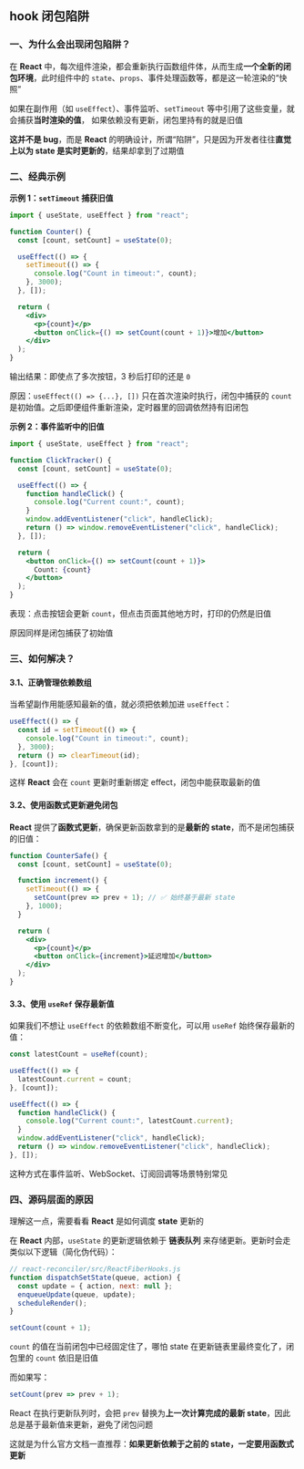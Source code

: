 ## hook 闭包陷阱

### 一、为什么会出现闭包陷阱？

在 **React** 中，每次组件渲染，都会重新执行函数组件体，从而生成**一个全新的闭包环境**，此时组件中的 `state`、`props`、事件处理函数等，都是这一轮渲染的“快照”

如果在副作用（如 `useEffect`）、事件监听、`setTimeout` 等中引用了这些变量，就会捕获**当时渲染的值**， 如果依赖没有更新，闭包里持有的就是旧值

**这并不是 bug**，而是 **React** 的明确设计，所谓“陷阱”，只是因为开发者往往**直觉上以为 state 是实时更新的**，结果却拿到了过期值

### 二、经典示例

**示例 1：`setTimeout` 捕获旧值**

```jsx
import { useState, useEffect } from "react";

function Counter() {
  const [count, setCount] = useState(0);

  useEffect(() => {
    setTimeout(() => {
      console.log("Count in timeout:", count);
    }, 3000);
  }, []);

  return (
    <div>
      <p>{count}</p>
      <button onClick={() => setCount(count + 1)}>增加</button>
    </div>
  );
}
```

输出结果：即使点了多次按钮，3 秒后打印的还是 `0`

原因：`useEffect(() => {...}, [])` 只在首次渲染时执行，闭包中捕获的 `count` 是初始值。之后即便组件重新渲染，定时器里的回调依然持有旧闭包

**示例 2：事件监听中的旧值**

```jsx
import { useState, useEffect } from "react";

function ClickTracker() {
  const [count, setCount] = useState(0);

  useEffect(() => {
    function handleClick() {
      console.log("Current count:", count);
    }
    window.addEventListener("click", handleClick);
    return () => window.removeEventListener("click", handleClick);
  }, []);

  return (
    <button onClick={() => setCount(count + 1)}>
      Count: {count}
    </button>
  );
}
```

表现：点击按钮会更新 `count`，但点击页面其他地方时，打印的仍然是旧值

原因同样是闭包捕获了初始值

### 三、如何解决？

#### 3.1、正确管理依赖数组

当希望副作用能感知最新的值，就必须把依赖加进 `useEffect`：

```js
useEffect(() => {
  const id = setTimeout(() => {
    console.log("Count in timeout:", count);
  }, 3000);
  return () => clearTimeout(id);
}, [count]);
```

这样 **React** 会在 `count` 更新时重新绑定 effect，闭包中能获取最新的值

#### 3.2、使用函数式更新避免闭包

**React** 提供了**函数式更新**，确保更新函数拿到的是**最新的 state**，而不是闭包捕获的旧值：

```jsx
function CounterSafe() {
  const [count, setCount] = useState(0);

  function increment() {
    setTimeout(() => {
      setCount(prev => prev + 1); // ✅ 始终基于最新 state
    }, 1000);
  }

  return (
    <div>
      <p>{count}</p>
      <button onClick={increment}>延迟增加</button>
    </div>
  );
}
```

#### 3.3、使用 `useRef` 保存最新值

如果我们不想让 `useEffect` 的依赖数组不断变化，可以用 `useRef` 始终保存最新的值：

```js
const latestCount = useRef(count);

useEffect(() => {
  latestCount.current = count;
}, [count]);

useEffect(() => {
  function handleClick() {
    console.log("Current count:", latestCount.current);
  }
  window.addEventListener("click", handleClick);
  return () => window.removeEventListener("click", handleClick);
}, []);
```

这种方式在事件监听、WebSocket、订阅回调等场景特别常见

### 四、源码层面的原因

理解这一点，需要看看 **React** 是如何调度 **state** 更新的

在 **React** 内部，`useState` 的更新逻辑依赖于 **链表队列** 来存储更新。更新时会走类似以下逻辑（简化伪代码）：

```js
// react-reconciler/src/ReactFiberHooks.js
function dispatchSetState(queue, action) {
  const update = { action, next: null };
  enqueueUpdate(queue, update);
  scheduleRender();
}
```

```js
setCount(count + 1);
```

`count` 的值在当前闭包中已经固定住了，哪怕 state 在更新链表里最终变化了，闭包里的 `count` 依旧是旧值

而如果写：

```js
setCount(prev => prev + 1);
```

React 在执行更新队列时，会把 `prev` 替换为**上一次计算完成的最新 state**，因此总是基于最新值来更新，避免了闭包问题

这就是为什么官方文档一直推荐：**如果更新依赖于之前的 state，一定要用函数式更新**



